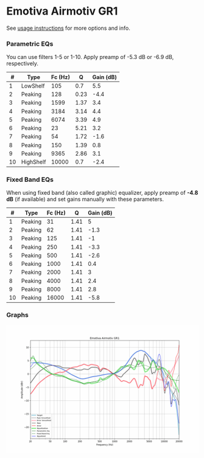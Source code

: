 # Emotiva Airmotiv GR1
See [usage instructions](https://github.com/jaakkopasanen/AutoEq#usage) for more options and info.

### Parametric EQs
You can use filters 1-5 or 1-10. Apply preamp of -5.3 dB or -6.9 dB, respectively.

|   # | Type      |   Fc (Hz) |    Q |   Gain (dB) |
|-----|-----------|-----------|------|-------------|
|   1 | LowShelf  |       105 | 0.7  |         5.5 |
|   2 | Peaking   |       128 | 0.23 |        -4.4 |
|   3 | Peaking   |      1599 | 1.37 |         3.4 |
|   4 | Peaking   |      3184 | 3.14 |         4.4 |
|   5 | Peaking   |      6074 | 3.39 |         4.9 |
|   6 | Peaking   |        23 | 5.21 |         3.2 |
|   7 | Peaking   |        54 | 1.72 |        -1.6 |
|   8 | Peaking   |       150 | 1.39 |         0.8 |
|   9 | Peaking   |      9365 | 2.86 |         3.1 |
|  10 | HighShelf |     10000 | 0.7  |        -2.4 |

### Fixed Band EQs
When using fixed band (also called graphic) equalizer, apply preamp of **-4.8 dB** (if available) and set gains manually with these parameters.

|   # | Type    |   Fc (Hz) |    Q |   Gain (dB) |
|-----|---------|-----------|------|-------------|
|   1 | Peaking |        31 | 1.41 |         5   |
|   2 | Peaking |        62 | 1.41 |        -1.3 |
|   3 | Peaking |       125 | 1.41 |        -1   |
|   4 | Peaking |       250 | 1.41 |        -3.3 |
|   5 | Peaking |       500 | 1.41 |        -2.6 |
|   6 | Peaking |      1000 | 1.41 |         0.4 |
|   7 | Peaking |      2000 | 1.41 |         3   |
|   8 | Peaking |      4000 | 1.41 |         2.4 |
|   9 | Peaking |      8000 | 1.41 |         2.8 |
|  10 | Peaking |     16000 | 1.41 |        -5.8 |

### Graphs
![](./Emotiva%20Airmotiv%20GR1.png)
